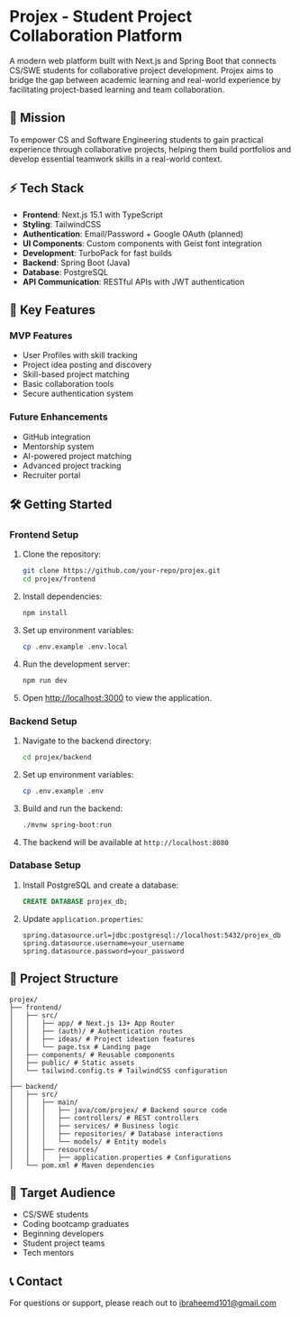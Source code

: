 # Projex - Student Project Collaboration Platform

A modern web platform built with Next.js and Spring Boot that connects CS/SWE students for collaborative project development. Projex aims to bridge the gap between academic learning and real-world experience by facilitating project-based learning and team collaboration.

## 🎯 Mission

To empower CS and Software Engineering students to gain practical experience through collaborative projects, helping them build portfolios and develop essential teamwork skills in a real-world context.

## ⚡ Tech Stack

- **Frontend**: Next.js 15.1 with TypeScript
- **Styling**: TailwindCSS
- **Authentication**: Email/Password + Google OAuth (planned)
- **UI Components**: Custom components with Geist font integration
- **Development**: TurboPack for fast builds
- **Backend**: Spring Boot (Java)
- **Database**: PostgreSQL
- **API Communication**: RESTful APIs with JWT authentication

## 🚀 Key Features

### MVP Features
- User Profiles with skill tracking
- Project idea posting and discovery
- Skill-based project matching
- Basic collaboration tools
- Secure authentication system

### Future Enhancements
- GitHub integration
- Mentorship system
- AI-powered project matching
- Advanced project tracking
- Recruiter portal

## 🛠️ Getting Started

### Frontend Setup
1. Clone the repository:
   ```bash
   git clone https://github.com/your-repo/projex.git
   cd projex/frontend
   ```
2. Install dependencies:
   ```bash
   npm install
   ```
3. Set up environment variables:
   ```bash
   cp .env.example .env.local
   ```
4. Run the development server:
   ```bash
   npm run dev
   ```
5. Open [http://localhost:3000](http://localhost:3000) to view the application.

### Backend Setup
1. Navigate to the backend directory:
   ```bash
   cd projex/backend
   ```
2. Set up environment variables:
   ```bash
   cp .env.example .env
   ```
3. Build and run the backend:
   ```bash
   ./mvnw spring-boot:run
   ```
4. The backend will be available at `http://localhost:8080`

### Database Setup
1. Install PostgreSQL and create a database:
   ```sql
   CREATE DATABASE projex_db;
   ```
2. Update `application.properties`:
   ```properties
   spring.datasource.url=jdbc:postgresql://localhost:5432/projex_db
   spring.datasource.username=your_username
   spring.datasource.password=your_password
   ```

## 📁 Project Structure

```
projex/
├── frontend/
│   ├── src/
│   │   ├── app/ # Next.js 13+ App Router
│   │   ├── (auth)/ # Authentication routes
│   │   ├── ideas/ # Project ideation features
│   │   └── page.tsx # Landing page
│   ├── components/ # Reusable components
│   ├── public/ # Static assets
│   └── tailwind.config.ts # TailwindCSS configuration
│
├── backend/
│   ├── src/
│   │   ├── main/
│   │   │   ├── java/com/projex/ # Backend source code
│   │   │   ├── controllers/ # REST controllers
│   │   │   ├── services/ # Business logic
│   │   │   ├── repositories/ # Database interactions
│   │   │   └── models/ # Entity models
│   │   ├── resources/
│   │   │   ├── application.properties # Configurations
│   └── pom.xml # Maven dependencies
```  

## 👥 Target Audience

- CS/SWE students
- Coding bootcamp graduates
- Beginning developers
- Student project teams
- Tech mentors

## 📞 Contact

For questions or support, please reach out to [ibraheemd101@gmail.com](mailto:ibraheemd101@gmail.com)


